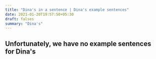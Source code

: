 ```yaml
---
title: "Dina's in a sentence | Dina's example sentences"
date: 2021-01-20T19:57:50+05:30
draft: falses
summary: "Dina's"
---
```

## Unfortunately, we have no example sentences for Dina's                 
